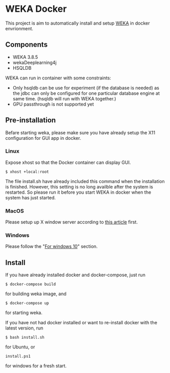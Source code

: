 # WEKA Docker
This project is aim to automatically install and setup [WEKA](https://www.cs.waikato.ac.nz/ml/weka/) in docker envrionment. 

## Components
- WEKA 3.8.5
- wekaDeeplearning4j
- HSQLDB

WEKA can run in container with some constraints:
- Only hsqldb can be use for experiment (if the database is needed) as the jdbc can only be configured for one particular database engine at same time. (hsqldb will run with WEKA together.)
- GPU passthrough is not supported yet

## Pre-installation
Befare starting weka, please make sure you have already setup the X11 configuration for GUI app in docker.
### Linux
Expose xhost so that the Docker container can display GUI.
```
$ xhost +local:root
```
The file install.sh have already included this command when the installation is finished. However, this setting is no long availble after the system is restarted. So please run it before you start WEKA in docker when the system has just started.

### MacOS
Please setup up X window server according to [this article](https://cntnr.io/running-guis-with-docker-on-mac-os-x-a14df6a76efc) first.

### Windows
Please follow the "[For windows 10](https://moa.cms.waikato.ac.nz/how-to-use-moa-in-docker)" section.

## Install
If you have already installed docker and docker-compose, just run
```
$ docker-compose build
```
for building weka image, and
```
$ docker-compose up
```
for starting weka.

If you have not had docker installed or want to re-install docker with the latest version, run
```
$ bash install.sh
```
for Ubuntu, or
```
install.ps1
```
for windows for a fresh start.



